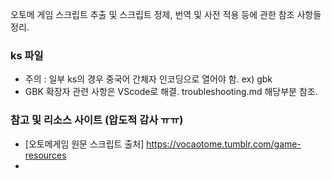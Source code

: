 


오토메 게임 스크립트 추출 및 스크립트 정제, 번역 및 사전 적용 등에 관한 참조 사항들 정리.



### ks 파일

- 주의 : 일부 ks의 경우 중국어 간체자 인코딩으로 열어야 함. ex) gbk
- GBK 확장자 관련 사항은 VScode로 해결. troubleshooting.md 해당부분 참조.



### 참고 및 리소스 사이트 (압도적 감사 ㅠㅠ)

- [오토메게임 원문 스크립트 출처] https://vocaotome.tumblr.com/game-resources
- 